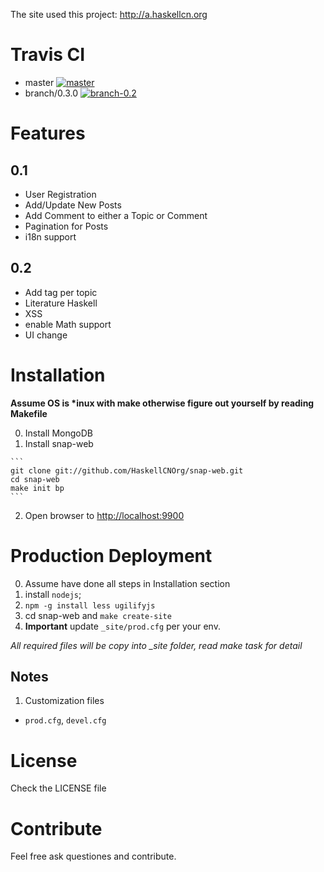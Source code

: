 The site used this project: <http://a.haskellcn.org>

# Travis CI

- master [![master](https://secure.travis-ci.org/HaskellCNOrg/snap-web.png?branch=master)](http://travis-ci.org/HaskellCNOrg/snap-web)
- branch/0.3.0 [![branch-0.2](https://secure.travis-ci.org/HaskellCNOrg/snap-web.png?branch=branch/0.3.0)](http://travis-ci.org/HaskellCNOrg/snap-web)

# Features
## 0.1
 - User Registration
 - Add/Update New Posts
 - Add Comment to either a Topic or Comment
 - Pagination for Posts
 - i18n support

## 0.2
  - Add tag per topic
  - Literature Haskell
  - XSS
  - enable Math support
  - UI change

# Installation

**Assume OS is \*inux with make otherwise figure out yourself by reading Makefile**

  0. Install MongoDB
  1. Install snap-web
  
    ```
    git clone git://github.com/HaskellCNOrg/snap-web.git
    cd snap-web
    make init bp
    ```
    
  2. Open browser to <http://localhost:9900>

# Production Deployment

  0. Assume have done all steps in Installation section
  1. install `nodejs`; 
  2. `npm -g install less ugilifyjs`
  3. cd snap-web and `make create-site`
  4. **Important** update `_site/prod.cfg` per your env.

*All required files will be copy into _site folder, read make task for detail*

## Notes

1. Customization files
  - `prod.cfg`, `devel.cfg`

# License

Check the LICENSE file

# Contribute

Feel free ask questiones and contribute.
